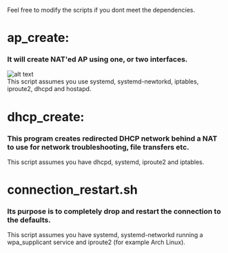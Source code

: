 Feel free to modify the scripts if you dont meet the dependencies.
# ap_create:  
### It will create NAT'ed AP using one, or two interfaces.  
![alt text](https://github.com/krystianbajno/scripts/blob/testing/networking/git.gif "GIF HERE")  
This script assumes you use systemd, systemd-newtorkd, iptables, iproute2, dhcpd and hostapd.  
# dhcp_create:  
### This program creates redirected DHCP network behind a NAT to use for network troubleshooting, file transfers etc.  
This script assumes you have dhcpd, systemd, iproute2 and iptables.  
# connection_restart.sh  
### Its purpose is to completely drop and restart the connection to the defaults.  
This script assumes you have systemd, systemd-networkd running a wpa_supplicant service and iproute2 (for example Arch Linux).  
